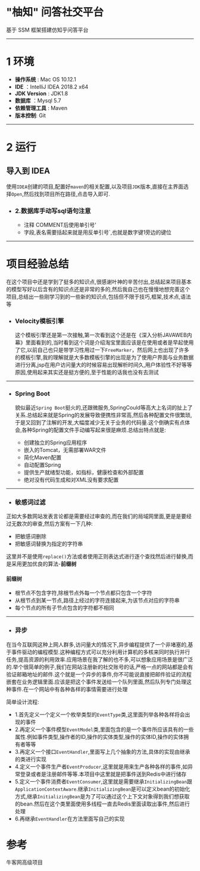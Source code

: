 # "柚知" 问答社交平台

基于 SSM 框架搭建仿知乎问答平台


* * *

# 1 环境
*   **操作系统** : Mac OS 10.12.1
*   **IDE** ：IntelliJ IDEA 2018.2  x64
*   **JDK Version** : JDK1.8
*   **数据库** ：Mysql 5.7
*   **依赖管理工具** : Maven
*   **版本控制**: Git

* * *

# 2 运行
## 导入到 IDEA

使用`IDEA`创建的项目,配置好`maven`的相关配置,以及项目`JDK`版本,直接在主界面选择`Open`,然后找到项目所在路径,点击导入即可.




*   ### [](https://github.com/Sunybyjava/wenda#2%E6%95%B0%E6%8D%AE%E5%BA%93%E6%89%8B%E5%8A%A8%E5%86%99sql%E8%AF%AD%E5%8F%A5%E6%B3%A8%E6%84%8F)2.数据库手动写sql语句注意

    *   注释 COMMENT后使用单引号'
    *   字段,表名需要括起来就是用反单引号`,也就是数字键1旁边的键位

* * *

# 项目经验总结

在这个项目中还是学到了挺多的知识点,很感谢叶神的辛苦付出,总结起来项目基本的模型写好以后含有的知识点还是非常的多的,然后我自己也在慢慢地想完善这个项目,总结出一些刚学习到的一些新的知识点,包括但不限于技巧,框架,技术点,语法等

*   ### [](https://github.com/Sunybyjava/wenda#velocity%E6%A8%A1%E6%9D%BF%E5%BC%95%E6%93%8E)Velocity模板引擎

    这个模板引擎还是第一次接触,第一次看到这个还是在《深入分析JAVAWEB内幕》里面看到的,当时看到这个词是介绍淘宝里面应该是在使用或者是早起使用了它,以前自己也只是带学习性用过一下`FreeMarker`，然后网上也出现了许多的模板引擎,我的理解就是大多数模板引擎的出现是为了使用户界面与业务数据进行分离,jsp在用户访问量大的时候容易出现解析时间久,用户体验性不好等等原因,使用起来其实还是挺方便的,至于性能的话我也没有去测试

* * *

*   ### [](https://github.com/Sunybyjava/wenda#spring-boot)Spring Boot

    貌似最近`Spring Boot`挺火的,还跟微服务,SpringCould等高大上名词的扯上了关系.总结起来就是Spring的发展导致便携性非常高,然后各种配置文件很繁琐,于是又回到了注解的开发,大幅度减少无关于业务的代码量.这个倒确实有点体会,各种Spring的配置文件手动编写起来很是麻烦.总结出特点就是:

    *   创建独立的Spring应用程序
    *   嵌入的Tomcat，无需部署WAR文件
    *   简化Maven配置
    *   自动配置Spring
    *   提供生产就绪型功能，如指标，健康检查和外部配置
    *   绝对没有代码生成和对XML没有要求配置

* * *

*   ### [](https://github.com/Sunybyjava/wenda#%E6%95%8F%E6%84%9F%E8%AF%8D%E8%BF%87%E6%BB%A4)敏感词过滤

正如大多数网站发表言论都是需要经过审查的,而在我们的局域网里面,更是是要经过无数次的审查,然后方案有一下几种:

*   把敏感词删除
*   把敏感词替换为指定的字符串

这里并不是使用`replace()`方法或者使用正则表达式进行逐个查找然后进行替换,而是采用更加优良的算法-**前缀树**

#### [](https://github.com/Sunybyjava/wenda#%E5%89%8D%E7%BC%80%E6%A0%91)前缀树

*   根节点不包含字符,除根节点外每一个节点都只包含一个字符
*   从根节点到某一节点,路径上经过的字符连接起来,为该节点对应的字符串
*   每个节点的所有子节点包含的字符都不相同 
* * *

*   ### [](https://github.com/Sunybyjava/wenda#%E5%BC%82%E6%AD%A5)异步

在当今互联网这种上网人群多,访问量大的情况下,异步编程提供了一个非堵塞的,基于事件驱动的编程模型.这种编程方式可以充分利用计算机的多核来同时执行并行任务,提高资源的利用效率.应用场景在我了解的也不多,可以想象应用场景是很广泛的.举个很简单的例子,我们在网站注册新的社交账号的话,严格一点的网站都是会有验证邮箱地址的邮件.这个就是一个异步的事件,你不可能说直接把邮件验证的流程嵌套在业务逻辑里面.应该是把这个事件发送给一个队列里面,然后队列专门处理这种事件.在一个网站中有各种各样的事情需要进行处理 

简单设计流程:

*   1.首先定义一个定义一个枚举类型的`EventType`类,这里面列举各种各样将会出现的事件
*   2.再定义一个事件模型`EventModel`类,里面包含的是一个事件所应该具有的一些属性.例如事件类型,操作者的ID,操作的实体类型,操作的实体ID,操作的实体拥有者等等
*   3.再定义一个接口`EventHandler`,里面写上几个抽象的方法,具体的实现由继承的类进行实现
*   4.定义一个事件生产者`EventProducer`,这里就是用来生产各种各样的事件,如异常登录或者是注册邮件等等.本项目中这里就是把事件送到Redis中进行储存
*   5.定义一个事件消费者`EventConsumer`,这里就是需要继承`InitializingBean`跟`ApplicationContextAware`.继承`InitializingBean`是可以定义bean的初始化方式,继承`InitializingBean`是为了可以通过这个上下文对象得到我们想获取的bean.然后在这个类里面使用多线程一直去Redis里面读取出事件,然后进行处理
*   6.再继承`EventHandler`在方法里面写自己的实现


# 参考
牛客网高级项目